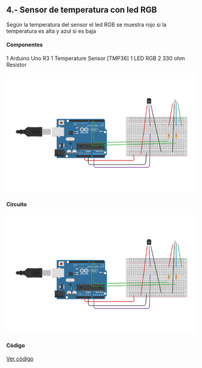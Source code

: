 ## 4.- Sensor de temperatura con led RGB
Según la temperatura del sensor el led RGB se muestra rojo si la temperatura es
alta y azul si es baja

#### Componentes
1	Arduino Uno R3
1	Temperature Sensor [TMP36]
1	LED RGB
2	330 ohm Resistor

![Circuito](p4_sensorTemperatura/circuito.png)

#### Circuito
![Circuito](circuito.png)

#### Código
[Ver código](codigo.ino)
